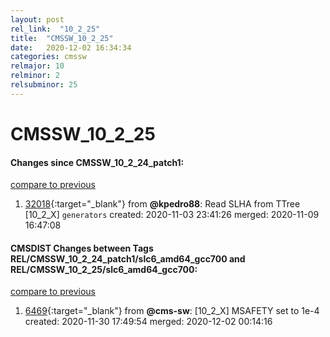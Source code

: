 ```yaml
---
layout: post
rel_link:  "10_2_25"
title:  "CMSSW_10_2_25"
date:   2020-12-02 16:34:34
categories: cmssw
relmajor: 10
relminor: 2
relsubminor: 25
---
```


# CMSSW_10_2_25
#### Changes since CMSSW_10_2_24_patch1:
[compare to previous](https://github.com/cms-sw/cmssw/compare/CMSSW_10_2_24_patch1...CMSSW_10_2_25)



1. [32018](http://github.com/cms-sw/cmssw/pull/32018){:target="_blank"}  from **@kpedro88**: Read SLHA from TTree [10_2_X] `generators`  created: 2020-11-03 23:41:26 merged: 2020-11-09 16:47:08



#### CMSDIST Changes between Tags REL/CMSSW_10_2_24_patch1/slc6_amd64_gcc700 and REL/CMSSW_10_2_25/slc6_amd64_gcc700:
[compare to previous](https://github.com/cms-sw/cmsdist/compare/REL/CMSSW_10_2_24_patch1/slc6_amd64_gcc700...REL/CMSSW_10_2_25/slc6_amd64_gcc700)



1. [6469](http://github.com/cms-sw/cmsdist/pull/6469){:target="_blank"}  from **@cms-sw**: [10_2_X] MSAFETY set to 1e-4 created: 2020-11-30 17:49:54 merged: 2020-12-02 00:14:16
